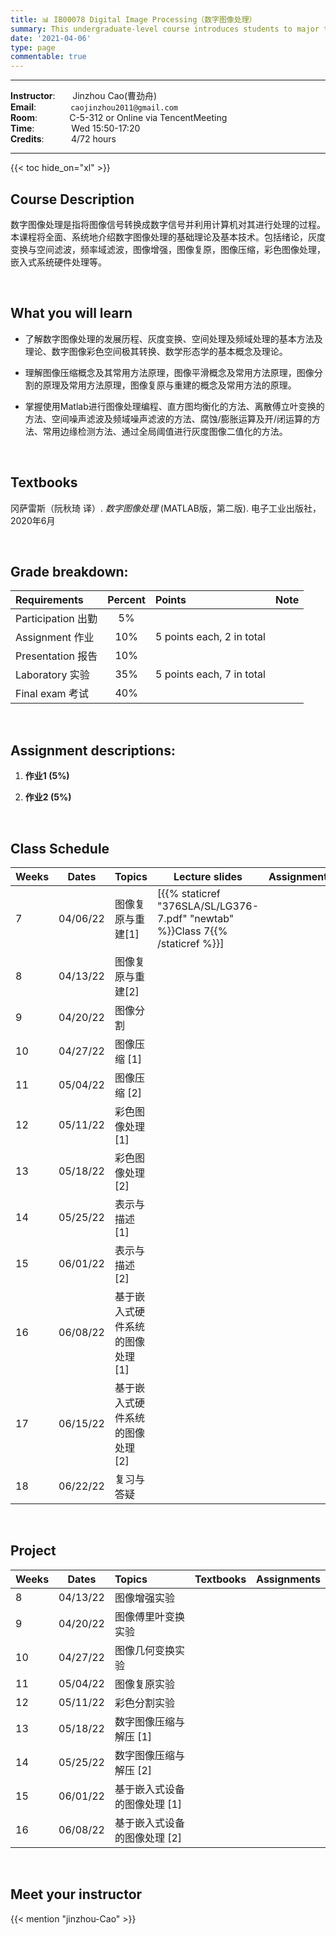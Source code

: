 ```yaml
---
title: 📊 IB00078 Digital Image Processing（数字图像处理）
summary: This undergraduate-level course introduces students to major themes, questions, issues, and hypotheses in Digital Image Processing(DIP).
date: '2021-04-06'
type: page
commentable: true
---
```

-----
**Instructor**:       Jinzhou Cao(曹劲舟)                 <br>
**Email**:              `caojinzhou2011@gmail.com`                 <br>
**Room**:             C-5-312 or Online via TencentMeeting  <br>
**Time**:               Wed 15:50-17:20                       <br>
**Credits**:           4/72 hours

-----


{{< toc hide_on="xl" >}}

## Course Description
数字图像处理是指将图像信号转换成数字信号并利用计算机对其进行处理的过程。本课程将全面、系统地介绍数字图像处理的基础理论及基本技术。包括绪论，灰度变换与空间滤波，频率域滤波，图像增强，图像复原，图像压缩，彩色图像处理，嵌入式系统硬件处理等。





<!--1. Ortega, L. (Revised version). *Understanding second language acquisition*. [**USLA** for short]
2. De Houwer, A. (2021). *Bilingual development in childhood*. Cambridge: Cambridge University Press [**BDC** for short]-->

<!-- The following readings will also be used in class: -->

<!-- - De Houwer, A. (2020). Early bilingualism. In C.A. Chapelle (Ed.) *The concise encyclopedia of applied linguistics* (pp. 405--413). Wiley Blackwell.
# - Ioup, G., Boustagoui, E., Tigi, M., & Moselle, M. (1994). Reexamining the critical period hypothesis: A case of successful adult SLA in a naturalistic environment. *Studies in Second Language Acquisition*, *16*, 73--98.
# - Supasiraprapa, S. (2019). Frequency effects on first and second language compositional phrase comprehension and production. *Applied Psycholinguistics*, *40*, 987--1017.
# - Thompson, A. S., & Vasquez, C. (2015). Exploring motivational profiles through language learning narratives. *Modern Language Journal*, *99*, 158--174. -->

&nbsp;

## What you will learn

- 了解数字图像处理的发展历程、灰度变换、空间处理及频域处理的基本方法及理论、数字图像彩色空间极其转换、数学形态学的基本概念及理论。

- 理解图像压缩概念及其常用方法原理，图像平滑概念及常用方法原理，图像分割的原理及常用方法原理，图像复原与重建的概念及常用方法的原理。

- 掌握使用Matlab进行图像处理编程、直方图均衡化的方法、离散傅立叶变换的方法、空间噪声滤波及频域噪声滤波的方法、腐蚀/膨胀运算及开/闭运算的方法、常用边缘检测方法、通过全局阈值进行灰度图像二值化的方法。

&nbsp;

## Textbooks

冈萨雷斯（阮秋琦 译）. *数字图像处理* (MATLAB版，第二版). 电子工业出版社，2020年6月

<!-- ## Courses in this program

{{< list_children >}} -->

&nbsp;

<!-- ## FAQs

{{< spoiler text="Are there prerequisites?" >}}
There are no prerequisites for the first course.
{{< /spoiler >}}

{{< spoiler text="How often do the courses run?" >}}
Continuously, at your own pace.
{{< /spoiler >}}

{{< cta cta_text="Begin the course" cta_link="python" >}} -->

## Grade breakdown:

|  Requirements              | Percent      | Points                       | Note                                       |
|:---------------------------|:------------:|:-----------------------------|:-------------------------------------------|
| Participation  出勤        | 5%           |                              |                                            |
| Assignment     作业        | 10%          | 5 points each, 2 in total    |                                            |
| Presentation   报告        | 10%          |                              |                                            |
| Laboratory     实验        | 35%          | 5 points each, 7 in total    |                                            |
| Final  exam    考试        | 40%          |                              |                                            |

&nbsp;

## Assignment descriptions:
1. **作业1 (5%)**


2. **作业2 (5%)**



&nbsp;



## Class Schedule

|Weeks |  Dates       | Topics                          | Lecture slides	                                                           | Assignments                                |
|----- |:------------:|:--------------------------------|------------------------------------------------------------------------------|--------------------------------------------|
|  7   | 04/06/22     | 图像复原与重建[1]               | [{{% staticref "376SLA/SL/LG376-7.pdf" "newtab" %}}Class 7{{% /staticref %}}]|                                            |
|  8   | 04/13/22     | 图像复原与重建[2]               |                                                                              |                                            |
|  9   | 04/20/22     | 图像分割                        |                                                                              |                                            |
|  10  | 04/27/22     | 图像压缩 [1]                    |                                                                              |                |
|  11  | 05/04/22     | 图像压缩 [2]                    |                                                                              |                                            |
|  12  | 05/11/22     | 彩色图像处理 [1]                |                                                                              |                                            |
|  13  | 05/18/22     | 彩色图像处理 [2]                |                                                                              |             |
|  14  | 05/25/22     | 表示与描述 [1]                  |                                                                              |                                            |
|  15  | 06/01/22     | 表示与描述 [2]                  |                                                                              |   |
|  16  | 06/08/22     | 基于嵌入式硬件系统的图像处理 [1]|                                                                              | |
|  17  | 06/15/22     | 基于嵌入式硬件系统的图像处理 [2]|                                                                              |           |
|  18  | 06/22/22     | 复习与答疑                      |                                                                              |          |

&nbsp;


## Project

|Weeks |  Dates       | Topics                          | Textbooks	                                                           | Assignments                                |
|----- |:------------:|:--------------------------------|------------------------------------------------------------------------------|--------------------------------------------|
|  8   | 04/13/22     | 图像增强实验               |                                                                              |                                            |
|  9   | 04/20/22     | 图像傅里叶变换实验                        |                                                                              |                                            |
|  10  | 04/27/22     | 图像几何变换实验                    |                                                                              |                |
|  11  | 05/04/22     | 图像复原实验                   |                                                                              |                                            |
|  12  | 05/11/22     | 彩色分割实验              |                                                                              |                                            |
|  13  | 05/18/22     | 数字图像压缩与解压 [1]               |                                                                              |             |
|  14  | 05/25/22     | 数字图像压缩与解压 [2]|                                                                              |                                            |
|  15  | 06/01/22     | 基于嵌入式设备的图像处理 [1]                  |                                                                              |   |
|  16  | 06/08/22     | 基于嵌入式设备的图像处理 [2]|                                                                              | |


&nbsp;

## Meet your instructor

{{< mention "jinzhou-Cao" >}}